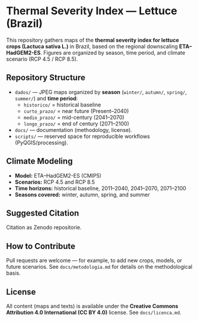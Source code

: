 # Thermal Severity Index — Lettuce (Brazil)

This repository gathers maps of the **thermal severity index for lettuce crops (Lactuca sativa L.)** in Brazil, based on the regional downscaling **ETA–HadGEM2-ES**. Figures are organized by season, time period, and climate scenario (RCP 4.5 / RCP 8.5).

## Repository Structure
- `dados/` — JPEG maps organized by **season** (`winter/`, `autumn/`, `spring/`, `summer/`) and **time period**:
  - `historico/` = historical baseline  
  - `curto_prazo/` = near future (Present–2040)  
  - `medio_prazo/` = mid-century (2041–2070)  
  - `longo_prazo/` = end of century (2071–2100)
- `docs/` — documentation (methodology, license).
- `scripts/` — reserved space for reproducible workflows (PyQGIS/processing).

## Climate Modeling
- **Model:** ETA–HadGEM2-ES (CMIP5)  
- **Scenarios:** RCP 4.5 and RCP 8.5  
- **Time horizons:** historical baseline, 2011–2040, 2041–2070, 2071–2100  
- **Seasons covered:** winter, autumn, spring, and summer  

## Suggested Citation
Citation as Zenodo repositorie. 

## How to Contribute
Pull requests are welcome — for example, to add new crops, models, or future scenarios. See `docs/metodologia.md` for details on the methodological basis.

## License
All content (maps and texts) is available under the **Creative Commons Attribution 4.0 International (CC BY 4.0)** license. See `docs/licenca.md`.

